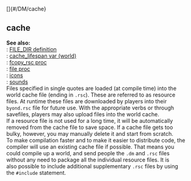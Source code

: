 []{#/DM/cache}    
## cache    
**See also:**    
:   [FILE_DIR definition](/ref/DM/preprocessor/define/FILE_DIR/FILE_DIR.md)    
:   [cache_lifespan var (world)](/ref/world/var/cache_lifespan/cache_lifespan.md)    
:   [fcopy_rsc proc](/ref/proc/fcopy_rsc/fcopy_rsc.md)    
:   [file proc](/ref/proc/file/file.md)    
:   [icons](/ref/DM/icon/icon.md)    
:   [sounds](/ref/DM/sound/sound.md)    
Files specified in single quotes are loaded (at compile time) into the    
world cache file (ending in `.rsc`). These are referred to as resource    
files. At runtime these files are downloaded by players into their    
`byond.rsc` file for future use. With the appropriate verbs or through    
savefiles, players may also upload files into the world cache.    
If a resource file is not used for a long time, it will be automatically    
removed from the cache file to save space. If a cache file gets too    
bulky, however, you may manually delete it and start from scratch.    
To make compilation faster and to make it easier to distribute code, the    
compiler will use an existing cache file if possible. That means you    
could compile up a world, and send people the `.dm` and `.rsc` files    
without any need to package all the individual resource files. It is    
also possible to include additional supplementary `.rsc` files by using    
the `#include` statement.  